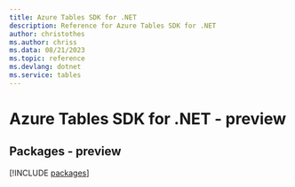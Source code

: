 ```yaml
---
title: Azure Tables SDK for .NET
description: Reference for Azure Tables SDK for .NET
author: christothes
ms.author: chriss
ms.data: 08/21/2023
ms.topic: reference
ms.devlang: dotnet
ms.service: tables
---
```

# Azure Tables SDK for .NET - preview
## Packages - preview
[!INCLUDE [packages](tables-index.md)]